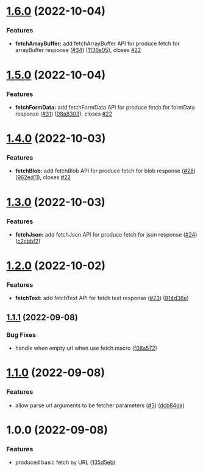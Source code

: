# [1.6.0](https://github.com/r17x/fetch.macro/compare/v1.5.0...v1.6.0) (2022-10-04)

### Features

- **fetchArrayBuffer:** add fetchArrayBuffer API for produce fetch for arrayBuffer response ([#34](https://github.com/r17x/fetch.macro/issues/34)) ([1136e05](https://github.com/r17x/fetch.macro/commit/1136e059b168703f4dab8ae81f03d5705ee75c68)), closes [#22](https://github.com/r17x/fetch.macro/issues/22)

# [1.5.0](https://github.com/r17x/fetch.macro/compare/v1.4.0...v1.5.0) (2022-10-04)

### Features

- **fetchFormData:** add fetchFormData API for produce fetch for formData response ([#31](https://github.com/r17x/fetch.macro/issues/31)) ([08a8303](https://github.com/r17x/fetch.macro/commit/08a83036fde769c8e12ec54699963bcf14907b92)), closes [#22](https://github.com/r17x/fetch.macro/issues/22)

# [1.4.0](https://github.com/r17x/fetch.macro/compare/v1.3.0...v1.4.0) (2022-10-03)

### Features

- **fetchBlob:** add fetchBlob API for produce fetch for blob response ([#28](https://github.com/r17x/fetch.macro/issues/28)) ([962ed11](https://github.com/r17x/fetch.macro/commit/962ed11bf63ac6d51614e4b0964af8aba1caf25c)), closes [#22](https://github.com/r17x/fetch.macro/issues/22)

# [1.3.0](https://github.com/r17x/fetch.macro/compare/v1.2.0...v1.3.0) (2022-10-03)

### Features

- **fetchJson:** add fetchJson API for produce fetch for json response ([#24](https://github.com/r17x/fetch.macro/issues/24)) ([c2cbbf2](https://github.com/r17x/fetch.macro/commit/c2cbbf2154f2837552e3b2e82f94c0927171dc91))

# [1.2.0](https://github.com/r17x/fetch.macro/compare/v1.1.1...v1.2.0) (2022-10-02)

### Features

- **fetchText:** add fetchText API for fetch text response ([#23](https://github.com/r17x/fetch.macro/issues/23)) ([814d36e](https://github.com/r17x/fetch.macro/commit/814d36ee6c0ca49cb60e56262c142a06dc1c5d0c))

## [1.1.1](https://github.com/r17x/fetch.macro/compare/v1.1.0...v1.1.1) (2022-09-08)

### Bug Fixes

- handle when empty url when use fetch.macro ([f08a572](https://github.com/r17x/fetch.macro/commit/f08a57267a26e2bc5926f6025407aecd78c108e3))

# [1.1.0](https://github.com/r17x/fetch.macro/compare/v1.0.0...v1.1.0) (2022-09-08)

### Features

- allow parse url arguments to be fetcher parameters ([#3](https://github.com/r17x/fetch.macro/issues/3)) ([dcb84da](https://github.com/r17x/fetch.macro/commit/dcb84daa1bd459fbbb70d16f3efe48979b8a9f9b))

# 1.0.0 (2022-09-08)

### Features

- produced basic fetch by URL ([135d5eb](https://github.com/r17x/fetch.macro/commit/135d5ebe08d344184e7f9efa59bcca5f866fdf91))

